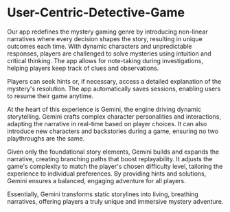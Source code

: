 # User-Centric-Detective-Game
Our app redefines the mystery gaming genre by introducing non-linear narratives where every decision shapes the story, resulting in unique outcomes each time. With dynamic characters and unpredictable responses, players are challenged to solve mysteries using intuition and critical thinking. The app allows for note-taking during investigations, helping players keep track of clues and observations.

Players can seek hints or, if necessary, access a detailed explanation of the mystery's resolution. The app automatically saves sessions, enabling users to resume their game anytime.

At the heart of this experience is Gemini, the engine driving dynamic storytelling. Gemini crafts complex character personalities and interactions, adapting the narrative in real-time based on player choices. It can also introduce new characters and backstories during a game, ensuring no two playthroughs are the same.

Given only the foundational story elements, Gemini builds and expands the narrative, creating branching paths that boost replayability. It adjusts the game's complexity to match the player's chosen difficulty level, tailoring the experience to individual preferences. By providing hints and solutions, Gemini ensures a balanced, engaging adventure for all players.

Essentially, Gemini transforms static storylines into living, breathing narratives, offering players a truly unique and immersive mystery adventure.
